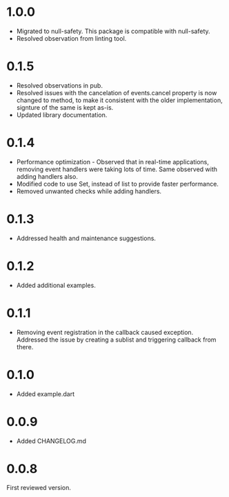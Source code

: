 # 1.0.0
- Migrated to null-safety. This package is compatible with null-safety.
- Resolved observation from linting tool.
# 0.1.5
- Resolved observations in pub.
- Resolved issues with the cancelation of events.cancel property is now changed to method, to make it consistent with the older implementation, signture of the same is kept as-is. 
- Updated library documentation.
# 0.1.4
- Performance optimization - Observed that in real-time applications, removing event handlers were taking lots of time. Same observed with adding handlers also. 
- Modified code to use Set, instead of list to provide faster performance.
- Removed unwanted checks while adding handlers. 
# 0.1.3
- Addressed health and maintenance suggestions.
# 0.1.2
- Added additional examples.

# 0.1.1
- Removing event registration in the callback caused exception. Addressed the issue by creating a sublist and triggering callback from there.

# 0.1.0
- Added example.dart

# 0.0.9

- Added CHANGELOG.md

# 0.0.8

First reviewed version.